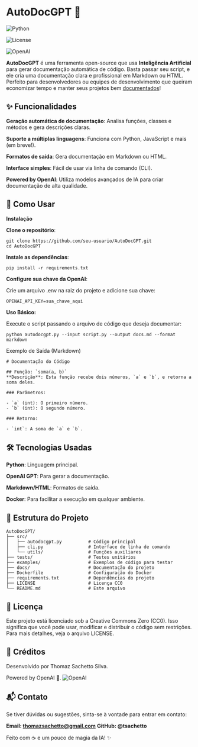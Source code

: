 # AutoDocGPT 🚀

![Python](https://img.shields.io/badge/Python-3.8%2B-blue)

![License](https://img.shields.io/badge/license-CC0-blue)

![OpenAI](https://img.shields.io/badge/Powered%20by-OpenAI-green)


**AutoDocGPT** é uma ferramenta open-source que usa __Inteligência Artificial__ para gerar documentação automática de código. Basta passar seu script, e ele cria uma documentação clara e profissional em Markdown ou HTML.
Perfeito para desenvolvedores ou equipes de desenvolvimento que queiram economizar tempo e manter seus projetos bem <ins>documentados</ins>!

## ✨ Funcionalidades
**Geração automática de documentação**: Analisa funções, classes e métodos e gera descrições claras.

**Suporte a múltiplas linguagens**: Funciona com Python, JavaScript e mais (em breve!).

**Formatos de saída**: Gera documentação em Markdown ou HTML.

**Interface simples**: Fácil de usar via linha de comando (CLI).

**Powered by OpenAI**: Utiliza modelos avançados de IA para criar documentação de alta qualidade.

## 🚀 Como Usar
**Instalação**

**Clone o repositório**:

```
git clone https://github.com/seu-usuario/AutoDocGPT.git
cd AutoDocGPT
```

**Instale as dependências**:

```
pip install -r requirements.txt
```

**Configure sua chave da OpenAI**:

Crie um arquivo .env na raiz do projeto e adicione sua chave:
```
OPENAI_API_KEY=sua_chave_aqui
```

**Uso Básico:**

Execute o script passando o arquivo de código que deseja documentar:

```
python autodocgpt.py --input script.py --output docs.md --format markdown
```

Exemplo de Saída (Markdown)

```
# Documentação do Código

## Função: `soma(a, b)`
**Descrição**: Esta função recebe dois números, `a` e `b`, e retorna a soma deles.

### Parâmetros:

- `a` (int): O primeiro número.
- `b` (int): O segundo número.

### Retorno:

- `int`: A soma de `a` e `b`.
```

## 🛠️ Tecnologias Usadas

**Python**: Linguagem principal.

**OpenAI GPT**: Para gerar a documentação.

**Markdown/HTML**: Formatos de saída.

**Docker**: Para facilitar a execução em qualquer ambiente.


## 📂 Estrutura do Projeto

```
AutoDocGPT/
├── src/
│   ├── autodocgpt.py          # Código principal
│   ├── cli.py                 # Interface de linha de comando
│   └── utils/                 # Funções auxiliares
├── tests/                     # Testes unitários
├── examples/                  # Exemplos de código para testar
├── docs/                      # Documentação do projeto
├── Dockerfile                 # Configuração do Docker
├── requirements.txt           # Dependências do projeto
├── LICENSE                    # Licença CC0
└── README.md                  # Este arquivo
```

## 📄 Licença
Este projeto está licenciado sob a Creative Commons Zero (CC0). Isso significa que você pode usar, modificar e distribuir o código sem restrições. Para mais detalhes, veja o arquivo LICENSE.

## 👏 Créditos
Desenvolvido por Thomaz Sachetto Silva.

Powered by OpenAI 🧠.
![OpenAI]([https://img.shields.io/badge/Powered%20by-OpenAI-green](https://avatars.githubusercontent.com/u/14957082?s=200&v=4))

## 📬 Contato
Se tiver dúvidas ou sugestões, sinta-se à vontade para entrar em contato:

**Email: thomazsachetto@gmail.com**
**GitHub: @tsachetto**

Feito com ☕ e um pouco de magia da IA! ✨

